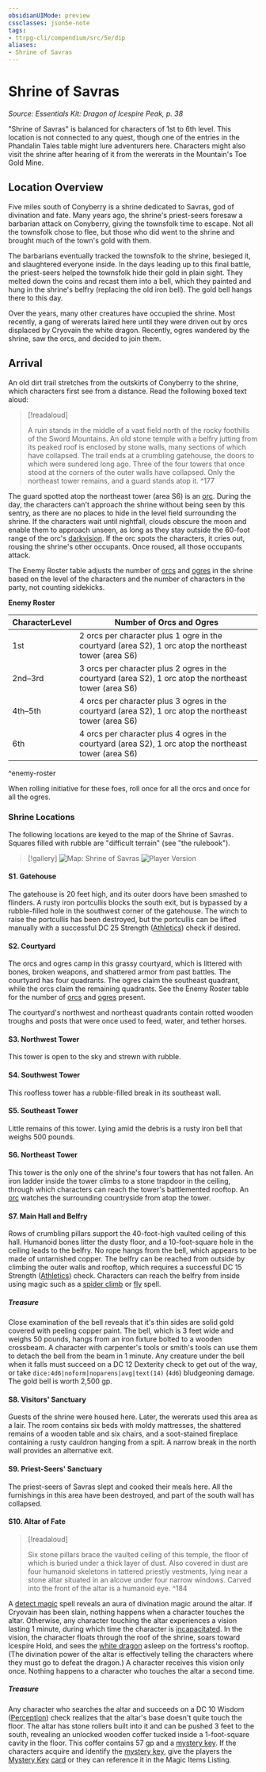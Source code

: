 ```yaml
---
obsidianUIMode: preview
cssclasses: json5e-note
tags:
- ttrpg-cli/compendium/src/5e/dip
aliases:
- Shrine of Savras
---
```

# Shrine of Savras
*Source: Essentials Kit: Dragon of Icespire Peak, p. 38* 

"Shrine of Savras" is balanced for characters of 1st to 6th level. This location is not connected to any quest, though one of the entries in the Phandalin Tales table might lure adventurers here. Characters might also visit the shrine after hearing of it from the wererats in the Mountain's Toe Gold Mine.

## Location Overview

Five miles south of Conyberry is a shrine dedicated to Savras, god of divination and fate. Many years ago, the shrine's priest-seers foresaw a barbarian attack on Conyberry, giving the townsfolk time to escape. Not all the townsfolk chose to flee, but those who did went to the shrine and brought much of the town's gold with them.

The barbarians eventually tracked the townsfolk to the shrine, besieged it, and slaughtered everyone inside. In the days leading up to this final battle, the priest-seers helped the townsfolk hide their gold in plain sight. They melted down the coins and recast them into a bell, which they painted and hung in the shrine's belfry (replacing the old iron bell). The gold bell hangs there to this day.

Over the years, many other creatures have occupied the shrine. Most recently, a gang of wererats laired here until they were driven out by orcs displaced by Cryovain the white dragon. Recently, ogres wandered by the shrine, saw the orcs, and decided to join them.

## Arrival

An old dirt trail stretches from the outskirts of Conyberry to the shrine, which characters first see from a distance. Read the following boxed text aloud:

> [!readaloud] 
> 
> A ruin stands in the middle of a vast field north of the rocky foothills of the Sword Mountains. An old stone temple with a belfry jutting from its peaked roof is enclosed by stone walls, many sections of which have collapsed. The trail ends at a crumbling gatehouse, the doors to which were sundered long ago. Three of the four towers that once stood at the corners of the outer walls have collapsed. Only the northeast tower remains, and a guard stands atop it.
^177

The guard spotted atop the northeast tower (area S6) is an [orc](/3-Mechanics/CLI/Compendium/bestiary/humanoid/orc.md). During the day, the characters can't approach the shrine without being seen by this sentry, as there are no places to hide in the level field surrounding the shrine. If the characters wait until nightfall, clouds obscure the moon and enable them to approach unseen, as long as they stay outside the 60-foot range of the orc's [darkvision](/3-Mechanics/CLI/Rules/senses.md#Darkvision). If the orc spots the characters, it cries out, rousing the shrine's other occupants. Once roused, all those occupants attack.

The Enemy Roster table adjusts the number of [orcs](/3-Mechanics/CLI/Compendium/bestiary/humanoid/orc.md) and [ogres](/3-Mechanics/CLI/Compendium/bestiary/giant/ogre.md) in the shrine based on the level of the characters and the number of characters in the party, not counting sidekicks.

**Enemy Roster**

| CharacterLevel | Number of Orcs and Ogres |
|----------------|--------------------------|
| 1st | 2 orcs per character plus 1 ogre in the courtyard (area S2), 1 orc atop the northeast tower (area S6) |
| 2nd–3rd | 3 orcs per character plus 2 ogres in the courtyard (area S2), 1 orc atop the northeast tower (area S6) |
| 4th–5th | 4 orcs per character plus 3 ogres in the courtyard (area S2), 1 orc atop the northeast tower (area S6) |
| 6th | 4 orcs per character plus 4 ogres in the courtyard (area S2), 1 orc atop the northeast tower (area S6) |
^enemy-roster

When rolling initiative for these foes, roll once for all the orcs and once for all the ogres.

### Shrine Locations

The following locations are keyed to the map of the Shrine of Savras. Squares filled with rubble are "difficult terrain" (see "the rulebook").

> [!gallery]
> ![Map: Shrine of Savras](/3-Mechanics/CLI/Compendium/adventures/essentials-kit-dragon-of-icespire-peak/img/027-map-sos-dm.webp#gallery)
> ![Player Version](/3-Mechanics/CLI/Compendium/adventures/essentials-kit-dragon-of-icespire-peak/img/028-map-sos-pc.webp#gallery)

#### S1. Gatehouse

The gatehouse is 20 feet high, and its outer doors have been smashed to flinders. A rusty iron portcullis blocks the south exit, but is bypassed by a rubble-filled hole in the southwest corner of the gatehouse. The winch to raise the portcullis has been destroyed, but the portcullis can be lifted manually with a successful DC 25 Strength ([Athletics](/3-Mechanics/CLI/Rules/skills.md#Athletics)) check if desired.

#### S2. Courtyard

The orcs and ogres camp in this grassy courtyard, which is littered with bones, broken weapons, and shattered armor from past battles. The courtyard has four quadrants. The ogres claim the southeast quadrant, while the orcs claim the remaining quadrants. See the Enemy Roster table for the number of [orcs](/3-Mechanics/CLI/Compendium/bestiary/humanoid/orc.md) and [ogres](/3-Mechanics/CLI/Compendium/bestiary/giant/ogre.md) present.

The courtyard's northwest and northeast quadrants contain rotted wooden troughs and posts that were once used to feed, water, and tether horses.

#### S3. Northwest Tower

This tower is open to the sky and strewn with rubble.

#### S4. Southwest Tower

This roofless tower has a rubble-filled break in its southeast wall.

#### S5. Southeast Tower

Little remains of this tower. Lying amid the debris is a rusty iron bell that weighs 500 pounds.

#### S6. Northeast Tower

This tower is the only one of the shrine's four towers that has not fallen. An iron ladder inside the tower climbs to a stone trapdoor in the ceiling, through which characters can reach the tower's battlemented rooftop. An [orc](/3-Mechanics/CLI/Compendium/bestiary/humanoid/orc.md) watches the surrounding countryside from atop the tower.

#### S7. Main Hall and Belfry

Rows of crumbling pillars support the 40-foot-high vaulted ceiling of this hall. Humanoid bones litter the dusty floor, and a 10-foot-square hole in the ceiling leads to the belfry. No rope hangs from the bell, which appears to be made of untarnished copper. The belfry can be reached from outside by climbing the outer walls and rooftop, which requires a successful DC 15 Strength ([Athletics](/3-Mechanics/CLI/Rules/skills.md#Athletics)) check. Characters can reach the belfry from inside using magic such as a [spider climb](/3-Mechanics/CLI/Compendium/spells/spider-climb.md) or [fly](/3-Mechanics/CLI/Compendium/spells/fly.md) spell.

##### Treasure

Close examination of the bell reveals that it's thin sides are solid gold covered with peeling copper paint. The bell, which is 3 feet wide and weighs 50 pounds, hangs from an iron fixture bolted to a wooden crossbeam. A character with carpenter's tools or smith's tools can use them to detach the bell from the beam in 1 minute. Any creature under the bell when it falls must succeed on a DC 12 Dexterity check to get out of the way, or take `dice:4d6|noform|noparens|avg|text(14)` (`4d6`) bludgeoning damage. The gold bell is worth 2,500 gp.

#### S8. Visitors' Sanctuary

Guests of the shrine were housed here. Later, the wererats used this area as a lair. The room contains six beds with moldy mattresses, the shattered remains of a wooden table and six chairs, and a soot-stained fireplace containing a rusty cauldron hanging from a spit. A narrow break in the north wall provides an alternative exit.

#### S9. Priest-Seers' Sanctuary

The priest-seers of Savras slept and cooked their meals here. All the furnishings in this area have been destroyed, and part of the south wall has collapsed.

#### S10. Altar of Fate

> [!readaloud] 
> 
> Six stone pillars brace the vaulted ceiling of this temple, the floor of which is buried under a thick layer of dust. Also covered in dust are four humanoid skeletons in tattered priestly vestments, lying near a stone altar situated in an alcove under four narrow windows. Carved into the front of the altar is a humanoid eye.
^184

A [detect magic](/3-Mechanics/CLI/Compendium/spells/detect-magic.md) spell reveals an aura of divination magic around the altar. If Cryovain has been slain, nothing happens when a character touches the altar. Otherwise, any character touching the altar experiences a vision lasting 1 minute, during which time the character is [incapacitated](/3-Mechanics/CLI/Rules/conditions.md#Incapacitated). In the vision, the character floats through the roof of the shrine, soars toward Icespire Hold, and sees the [white dragon](/3-Mechanics/CLI/Compendium/bestiary/dragon/young-white-dragon.md) asleep on the fortress's rooftop. (The divination power of the altar is effectively telling the characters where they must go to defeat the dragon.) A character receives this vision only once. Nothing happens to a character who touches the altar a second time.

##### Treasure

Any character who searches the altar and succeeds on a DC 10 Wisdom ([Perception](/3-Mechanics/CLI/Rules/skills.md#Perception)) check realizes that the altar's base doesn't quite touch the floor. The altar has stone rollers built into it and can be pushed 3 feet to the south, revealing an unlocked wooden coffer tucked inside a 1-foot-square cavity in the floor. This coffer contains 57 gp and a [mystery key](/3-Mechanics/CLI/Compendium/items/mystery-key-xge.md). If the characters acquire and identify the [mystery key](/3-Mechanics/CLI/Compendium/items/mystery-key-xge.md), give the players the [Mystery Key](/3-Mechanics/CLI/Compendium/items/mystery-key-xge.md) [card](/3-Mechanics/CLI/Compendium/decks/magic-item-cards-dip.md#Mystery%20Key) or they can reference it in the Magic Items Listing.